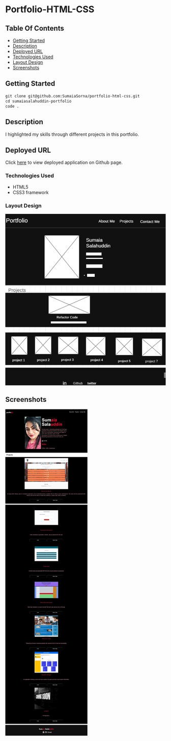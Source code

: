 # Portfolio-HTML-CSS

## Table Of Contents

- [Getting Started](#getting-started)
- [Description](#description)
- [Deployed URL](#deployed-url)
- [Technologies Used](#technologies-used)
- [Layout Design](#layout-design)
- [Screenshots](#screenshots)

## Getting Started

```
git clone git@github.com:SumaiaSorna/portfolio-html-css.git
cd sumaiasalahuddin-portfolio
code .
```

## Description

I highlighted my skills through different projects in this portfolio.

## Deployed URL

Click [here](https://sumaiasorna.github.io/portfolio-html-css/) to view deployed application on Github page.

### Technologies Used

- HTML5
- CSS3 framework

### Layout Design

![Layout design for my Portfolio](./assets/designs/design-layout.png)

## Screenshots

![Final look of my updated Portfolio](./assets/screenshots/portfolio.png)
